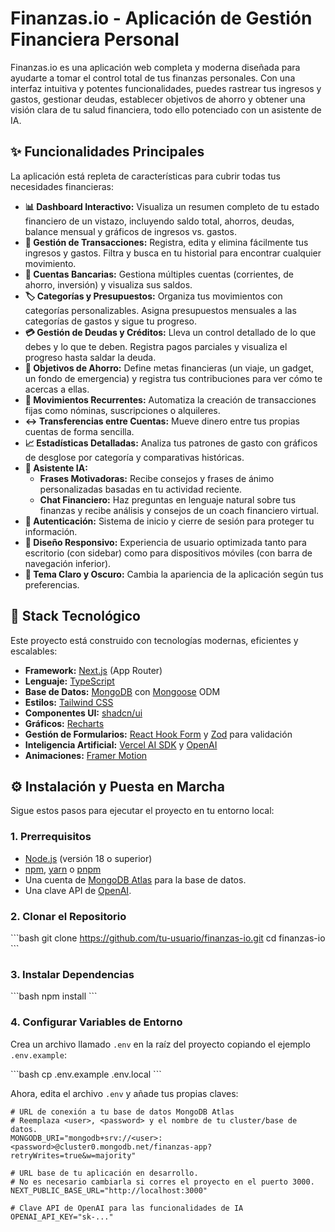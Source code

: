 # Finanzas.io - Aplicación de Gestión Financiera Personal

Finanzas.io es una aplicación web completa y moderna diseñada para ayudarte a tomar el control total de tus finanzas personales. Con una interfaz intuitiva y potentes funcionalidades, puedes rastrear tus ingresos y gastos, gestionar deudas, establecer objetivos de ahorro y obtener una visión clara de tu salud financiera, todo ello potenciado con un asistente de IA.

## ✨ Funcionalidades Principales

La aplicación está repleta de características para cubrir todas tus necesidades financieras:

*   **📊 Dashboard Interactivo:** Visualiza un resumen completo de tu estado financiero de un vistazo, incluyendo saldo total, ahorros, deudas, balance mensual y gráficos de ingresos vs. gastos.
*   **💸 Gestión de Transacciones:** Registra, edita y elimina fácilmente tus ingresos y gastos. Filtra y busca en tu historial para encontrar cualquier movimiento.
*   **🏦 Cuentas Bancarias:** Gestiona múltiples cuentas (corrientes, de ahorro, inversión) y visualiza sus saldos.
*   **🏷️ Categorías y Presupuestos:** Organiza tus movimientos con categorías personalizables. Asigna presupuestos mensuales a las categorías de gastos y sigue tu progreso.
*   **💳 Gestión de Deudas y Créditos:** Lleva un control detallado de lo que debes y lo que te deben. Registra pagos parciales y visualiza el progreso hasta saldar la deuda.
*   **🎯 Objetivos de Ahorro:** Define metas financieras (un viaje, un gadget, un fondo de emergencia) y registra tus contribuciones para ver cómo te acercas a ellas.
*   **🔄 Movimientos Recurrentes:** Automatiza la creación de transacciones fijas como nóminas, suscripciones o alquileres.
*   **↔️ Transferencias entre Cuentas:** Mueve dinero entre tus propias cuentas de forma sencilla.
*   **📈 Estadísticas Detalladas:** Analiza tus patrones de gasto con gráficos de desglose por categoría y comparativas históricas.
*   **🤖 Asistente IA:**
    *   **Frases Motivadoras:** Recibe consejos y frases de ánimo personalizadas basadas en tu actividad reciente.
    *   **Chat Financiero:** Haz preguntas en lenguaje natural sobre tus finanzas y recibe análisis y consejos de un coach financiero virtual.
*   **🔐 Autenticación:** Sistema de inicio y cierre de sesión para proteger tu información.
*   **📱 Diseño Responsivo:** Experiencia de usuario optimizada tanto para escritorio (con sidebar) como para dispositivos móviles (con barra de navegación inferior).
*   **🎨 Tema Claro y Oscuro:** Cambia la apariencia de la aplicación según tus preferencias.

## 🚀 Stack Tecnológico

Este proyecto está construido con tecnologías modernas, eficientes y escalables:

*   **Framework:** [Next.js](https://nextjs.org/) (App Router)
*   **Lenguaje:** [TypeScript](https://www.typescriptlang.org/)
*   **Base de Datos:** [MongoDB](https://www.mongodb.com/) con [Mongoose](https://mongoosejs.com/) ODM
*   **Estilos:** [Tailwind CSS](https://tailwindcss.com/)
*   **Componentes UI:** [shadcn/ui](https://ui.shadcn.com/)
*   **Gráficos:** [Recharts](https://recharts.org/)
*   **Gestión de Formularios:** [React Hook Form](https://react-hook-form.com/) y [Zod](https://zod.dev/) para validación
*   **Inteligencia Artificial:** [Vercel AI SDK](https://sdk.vercel.ai/) y [OpenAI](https://openai.com/)
*   **Animaciones:** [Framer Motion](https://www.framer.com/motion/)

## ⚙️ Instalación y Puesta en Marcha

Sigue estos pasos para ejecutar el proyecto en tu entorno local:

### 1. Prerrequisitos

*   [Node.js](https://nodejs.org/en/) (versión 18 o superior)
*   [npm](https://www.npmjs.com/), [yarn](https://yarnpkg.com/) o [pnpm](https://pnpm.io/)
*   Una cuenta de [MongoDB Atlas](https://www.mongodb.com/cloud/atlas) para la base de datos.
*   Una clave API de [OpenAI](https://platform.openai.com/api-keys).

### 2. Clonar el Repositorio

\`\`\`bash
git clone https://github.com/tu-usuario/finanzas-io.git
cd finanzas-io
\`\`\`

### 3. Instalar Dependencias

\`\`\`bash
npm install
\`\`\`

### 4. Configurar Variables de Entorno

Crea un archivo llamado `.env` en la raíz del proyecto copiando el ejemplo `.env.example`:

\`\`\`bash
cp .env.example .env.local
\`\`\`

Ahora, edita el archivo `.env` y añade tus propias claves:

```plaintext file=".env.local"
# URL de conexión a tu base de datos MongoDB Atlas
# Reemplaza <user>, <password> y el nombre de tu cluster/base de datos.
MONGODB_URI="mongodb+srv://<user>:<password>@cluster0.mongodb.net/finanzas-app?retryWrites=true&w=majority"

# URL base de tu aplicación en desarrollo.
# No es necesario cambiarla si corres el proyecto en el puerto 3000.
NEXT_PUBLIC_BASE_URL="http://localhost:3000"

# Clave API de OpenAI para las funcionalidades de IA
OPENAI_API_KEY="sk-..."